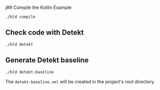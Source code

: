j## Compile the Kotlin Example

```console
./bld compile
```

## Check code with Detekt

```console
./bld detekt
```

## Generate Detekt baseline

```console
./bld detekt-baseline
```

The `detekt-baseline.xml` will be created in the project's root directory.
